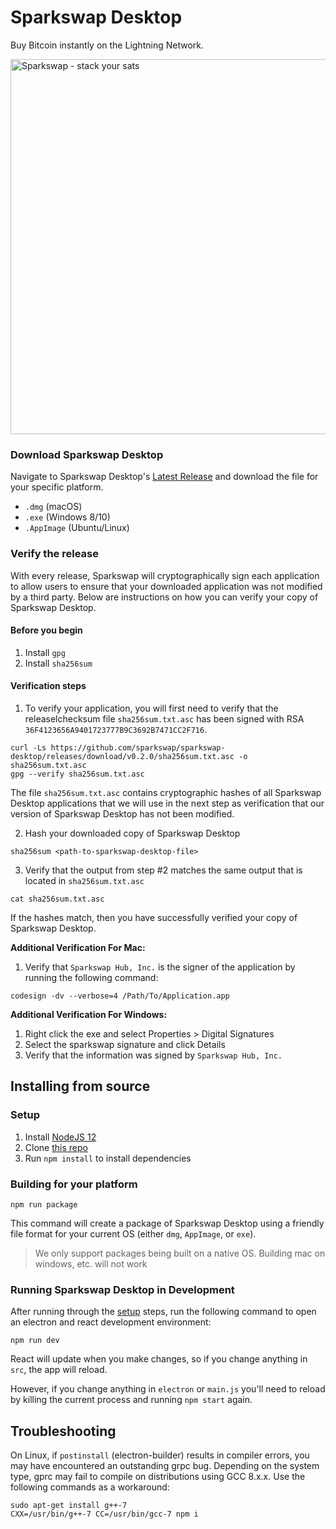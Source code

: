 # Sparkswap Desktop

Buy Bitcoin instantly on the Lightning Network.

<img src="https://sparkswap.com/img/buy-btc.gif" alt="Sparkswap - stack your sats" width="600">

### Download Sparkswap Desktop

Navigate to Sparkswap Desktop's [Latest Release](./releases/latest) and download the file for your specific platform.

- `.dmg` (macOS)
- `.exe` (Windows 8/10)
- `.AppImage` (Ubuntu/Linux)

### Verify the release

With every release, Sparkswap will cryptographically sign each application to allow users to ensure that your downloaded application was not modified by a third party. Below are instructions on how you can verify your copy of Sparkswap Desktop.

#### Before you begin

1. Install `gpg`
2. Install `sha256sum`

#### Verification steps

1. To verify your application, you will first need to verify that the releaselchecksum file `sha256sum.txt.asc` has been signed with RSA `36F4123656A9401723777B9C3692B7471CC2F716`.
```
curl -Ls https://github.com/sparkswap/sparkswap-desktop/releases/download/v0.2.0/sha256sum.txt.asc -o sha256sum.txt.asc
gpg --verify sha256sum.txt.asc
```

The file `sha256sum.txt.asc` contains cryptographic hashes of all Sparkswap Desktop applications that we will use in the next step as verification that our version of Sparkswap Desktop has not been modified.

2. Hash your downloaded copy of Sparkswap Desktop
```
sha256sum <path-to-sparkswap-desktop-file>
```

3. Verify that the output from step #2 matches the same output that is located in `sha256sum.txt.asc`
```
cat sha256sum.txt.asc
```

If the hashes match, then you have successfully verified your copy of Sparkswap Desktop.


**Additional Verification For Mac:**

1. Verify that `Sparkswap Hub, Inc.` is the signer of the application by running the following command:
```
codesign -dv --verbose=4 /Path/To/Application.app
```

**Additional Verification For Windows:**

1. Right click the exe and select Properties > Digital Signatures
2. Select the sparkswap signature and click Details
3. Verify that the information was signed by `Sparkswap Hub, Inc.`

## Installing from source

### Setup

1. Install [NodeJS 12](https://nodejs.org/en/)
2. Clone [this repo](https://github.com/sparkswap/sparkswap-desktop)
3. Run `npm install` to install dependencies

### Building for your platform

```
npm run package
```

This command will create a package of Sparkswap Desktop using a friendly file format for your current OS (either `dmg`, `AppImage`, or `exe`).

> We only support packages being built on a native OS. Building mac on windows, etc. will not work

### Running Sparkswap Desktop in Development

After running through the [setup](#setup) steps, run the following command to open an electron and react development environment:
```
npm run dev
```

React will update when you make changes, so if you change anything in `src`, the app will reload.

However, if you change anything in `electron` or `main.js` you'll need to reload by killing the current process and running `npm start` again.

## Troubleshooting

On Linux, if `postinstall` (electron-builder) results in compiler errors, you may have encountered an outstanding grpc bug. Depending on the system type, gprc may fail to compile on distributions using GCC 8.x.x. Use the following commands as a workaround:

```
sudo apt-get install g++-7
CXX=/usr/bin/g++-7 CC=/usr/bin/gcc-7 npm i
```
